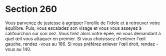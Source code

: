 # Section 260

Vous parvenez de justesse à agripper l'oreille de l'idole et à retrouver votre équilibre.
Puis, vous escaladez son visage et vous vous asseyez à califourchon sur son nez. Vous
tirez alors votre épée, en vous demandant à quel œil vous attaquer en premier. Si vous
choisissez d'enlever l'œil gauche, rendez -vous au 166. Si vous préférez enlever l'œil droit,
rendez -vous au 140.